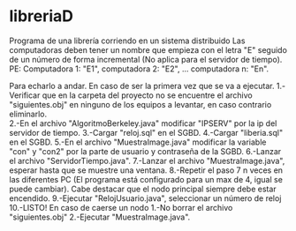# libreriaD
Programa de una librería corriendo en un sistema distribuido
Las computadoras deben tener un nombre que empieza con el letra "E" seguido de un número de forma incremental (No aplica para el servidor de tiempo).
PE: Computadora 1: "E1", computadora 2: "E2", ... computadora n: "En".

Para echarlo a andar.
En caso de ser la primera vez que se va a ejecutar.
  1.-Verificar que en la carpeta del proyecto no se encuentre el archivo "siguientes.obj" en ninguno de los equipos a levantar, en        caso contrario eliminarlo.<br>
  2.-En el archivo "AlgoritmoBerkeley.java" modificar "IPSERV" por la ip del servidor de tiempo.
  3.-Cargar "reloj.sql" en el SGBD.
  4.-Cargar "liberia.sql" en el SGBD.
  5.-En el archivo "MuestraImage.java" modificar la variable "con" y "con2" por la parte de usuario y contraseña de la SGBD.
  6.-Lanzar el archivo "ServidorTiempo.java".
  7.-Lanzar el archivo "MuestraImage.java", esperar hasta que se muestre una ventana.
  8.-Repetir el paso 7 n veces en las diferentes PC (El programa está configurado para un max de 4, igual se puede cambiar). Cabe destacar que el nodo principal siempre debe estar encendido.
  9.-Ejecutar "RelojUsuario.java", seleccionar un número de reloj
  10.-LISTO!
En caso de caerse un nodo
  1.-No borrar el archivo "siguientes.obj"
  2.-Ejecutar "MuestraImage.java".
